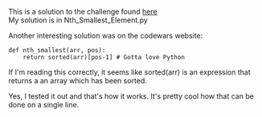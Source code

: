 This is a solution to the challenge found [here](https://www.codewars.com/kata/nth-smallest-element-array-series-number-4/python)  
My solution is in Nth_Smallest_Element.py

Another interesting solution was on the codewars website:

```
def nth_smallest(arr, pos):
    return sorted(arr)[pos-1] # Gotta love Python
```

If I'm reading this correctly, it seems like sorted(arr) is an
expression that returns a an array which has been sorted.

Yes, I tested it out and that's how it works. It's pretty cool how that can be
done on a single line.
